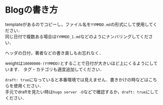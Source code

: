 # Blogの書き方

templateがあるのでコピーし，ファイル名を`YYMMDD.md`の形式にして使用してください．  
同じ日付で複数ある場合は`YYMMDD_1.md`などのようにナンバリングしてください．

ヘッダの日付，著者などの書き直しもお忘れなく．

weightは`10000000-(YYMMDD)`とすることで日付が大きいほど上にくるようにしています．
タグ・カテゴリも適宜追加してください．

`draft: true`になっていると本番環境では見えません．書きかけの時などはこちらを使用ください．  
手元でdraftを見たい時は`hugo server -D`などで確認するか，`draft: true`にしてください．